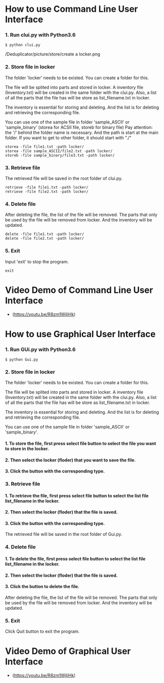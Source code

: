 # How to use Command Line User Interface

### 1. Run clui.py with Python3.6

```
$ python clui.py
```
/Deduplicator/picture/store/create a locker.png

### 2. Store file in locker

The folder 'locker' needs to be existed. You can create a folder for this.

The file will be splited into parts and stored in locker. A inventory file (Inventory.txt) will be created in the same folder with the clui.py. Also, a list of all the parts that the file has will be store as list_filename.txt in locker.

The inventory is essential for storing and deleting. And the list is for deleting and retrieving the corresponding file.

You can use one of the sample file in folder 'sample_ASCII' or 'sample_binary'
(storea for ACSII file, storeb for binary file)
Pay attention: the '/' behind the folder name is necessary. And the path is start at the main folder. If you want to get to other folder, it should start with "./"

```
storea -file file1.txt -path locker/
storea -file sample_ASCII/file2.txt -path locker/
storeb -file sample_binary/file3.txt -path locker/
```

### 3. Retrieve file

The retrieved file will be saved in the root folder of clui.py.

```
retrieve -file file1.txt -path locker/
retrieve -file file2.txt -path locker/
```

### 4. Delete file

After deleting the file, the list of the file will be removed. The parts that only be used by the file will be removed from locker. And the inventory will be updated.

```
delete -file file1.txt -path locker/
delete -file file2.txt -path locker/
```

### 5. Exit

Input 'exit' to stop the program.

```
exit
```

# Video Demo of Command Line User Interface

* (https://youtu.be/R8zm1WjIiHk)

# How to use Graphical User Interface

### 1. Run GUi.py with Python3.6

```
$ python Gui.py
```

### 2. Store file in locker

The folder 'locker' needs to be existed. You can create a folder for this.

The file will be splited into parts and stored in locker. A inventory file (Inventory.txt) will be created in the same folder with the clui.py. Also, a list of all the parts that the file has will be store as list_filename.txt in locker.

The inventory is essential for storing and deleting. And the list is for deleting and retrieving the corresponding file.

You can use one of the sample file in folder 'sample_ASCII' or 'sample_binary'.

#### 1. To store the file, first press select file button to select the file you want to store in the locker.

#### 2. Then select the locker (floder) that you want to save the file.

#### 3. Click the button with the corresponding type.

### 3. Retrieve file


#### 1. To retrieve the file, first press select file button to select the list file list_filename in the locker.

#### 2. Then select the locker (floder) that the file is saved.

#### 3. Click the button with the corresponding type.

The retrieved file will be saved in the root folder of Gui.py.

### 4. Delete file

#### 1. To delete the file, first press select file button to select the list file list_filename in the locker.

#### 2. Then select the locker (floder) that the file is saved.

#### 3. Click the button to delete the file.

After deleting the file, the list of the file will be removed. The parts that only be used by the file will be removed from locker. And the inventory will be updated.



### 5. Exit

Click Quit button to exit the program.

# Video Demo of Graphical User Interface

* (https://youtu.be/R8zm1WjIiHk)

